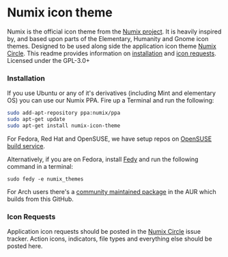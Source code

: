 Numix icon theme
================
Numix is the official icon theme from the [Numix project](http://numixproject.org). It is heavily inspired by, and based upon parts of the Elementary, Humanity and Gnome icon themes. Designed to be used along side the application icon theme [Numix Circle](https://github.com/numixproject/numix-icon-theme-circle). This readme provides information on [installation](https://github.com/numixproject/numix-icon-theme#installation) and [icon requests](https://github.com/numixproject/numix-icon-theme#icon-requests). Licensed under the GPL-3.0+

### Installation
If you use Ubuntu or any of it's derivatives (including Mint and elementary OS) you can use our Numix PPA. Fire up a Terminal and run the following:

```bash
sudo add-apt-repository ppa:numix/ppa
sudo apt-get update
sudo apt-get install numix-icon-theme
```

For Fedora, Red Hat and OpenSUSE, we have setup repos on [OpenSUSE build service](https://build.opensuse.org/project/show/home:paolorotolo:numix).

Alternatively, if you are on Fedora, install [Fedy](http://satya164.github.io/fedy/) and run the following command in a terminal:

```sudo fedy -e numix_themes``` 

For Arch users there's a [community maintained package](https://aur.archlinux.org/packages/numix-icon-theme-git/) in the AUR which builds from this GitHub.

### Icon Requests
Application icon requests should be posted in the [Numix Circle](https://github.com/numixproject/numix-icon-theme-circle) issue tracker. Action icons, indicators, file types and everything else should be posted here.
